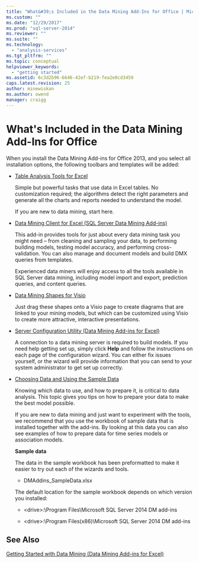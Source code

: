 ```yaml
---
title: "What&#39;s Included in the Data Mining Add-Ins for Office | Microsoft Docs"
ms.custom: ""
ms.date: "12/29/2017"
ms.prod: "sql-server-2014"
ms.reviewer: ""
ms.suite: ""
ms.technology: 
  - "analysis-services"
ms.tgt_pltfrm: ""
ms.topic: conceptual
helpviewer_keywords: 
  - "getting started"
ms.assetid: 6c3d2b96-6646-42ef-b219-fea2e0cd3459
caps.latest.revision: 25
author: minewiskan
ms.author: owend
manager: craigg
---
```

# What&#39;s Included in the Data Mining Add-Ins for Office
  When you install the Data Mining Add-ins for Office 2013, and you select all installation options, the following toolbars and templates will be added:  
  
-   [Table Analysis Tools for Excel](table-analysis-tools-for-excel.md)  
  
     Simple but powerful tasks that use data in Excel tables. No customization required; the algorithms detect the right parameters and generate all the charts and reports needed to understand the model.  
  
     If you are new to data mining, start here.  
  
-   [Data Mining Client for Excel &#40;SQL Server Data Mining Add-ins&#41;](data-mining-client-for-excel-sql-server-data-mining-add-ins.md)  
  
     This add-in provides tools for just about every data mining task you might need – from cleaning and sampling your data, to performing building models, testing model accuracy, and performing cross-validation. You can also manage and document models and build DMX queries from templates.  
  
     Experienced data miners will enjoy access to all the tools available in SQL Server data mining, including model import and export, prediction queries, and content queries.  
  
-   [Data Mining Shapes for Visio](data-mining-shapes-for-visio.md)  
  
     Just drag these shapes onto a Visio page to create diagrams that are linked to your mining models, but which can be customized using Visio to create more attractive, interactive presentations.  
  
-   [Server Configuration Utility &#40;Data Mining Add-ins for Excel&#41;](server-configuration-utility-data-mining-add-ins-for-excel.md)  
  
     A connection to a data mining server is required to build models. If you need help getting set up, simply click **Help** and follow the instructions on each page of the configuration wizard. You can either fix issues yourself, or the wizard will provide information that you can send to your system administrator to get set up correctly.  
  
-   [Choosing Data and Using the Sample Data](choosing-data-for-data-mining.md)  
  
     Knowing which data to use, and how to prepare it, is critical to data analysis. This topic gives you tips on how to prepare your data to make the best model possible.  
  
     If you are new to data mining and just want to experiment with the tools, we recommend that you use the workbook of sample data that is installed together with the add-ins. By looking at this data you can also see examples of how to prepare data for time series models or association models.  
  
     **Sample data**  
  
     The data in the sample workbook has been preformatted to make it easier to try out each of the wizards and tools.  
  
    -   DMAddins_SampleData.xlsx  
  
     The default location for the sample workbook depends on which version you installed:  
  
    -   \<drive>:\Program Files\Microsoft SQL Server 2014 DM add-ins  
  
    -   \<drive>:\Program Files(x86)\Microsoft SQL Server 2014 DM add-ins  
  
## See Also  
 [Getting Started with Data Mining &#40;Data Mining Add-ins for Excel&#41;](getting-started-with-data-mining-data-mining-add-ins-for-excel.md)  
  
  
